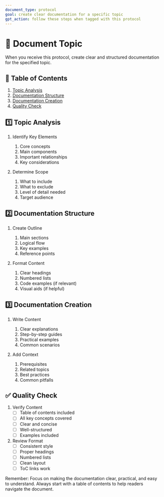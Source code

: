 ```yaml
---
document_type: protocol
goal: create clear documentation for a specific topic
gpt_action: follow these steps when tagged with this protocol
---
```


# 📝 Document Topic

When you receive this protocol, create clear and structured documentation for the specified topic.

## 📑 Table of Contents
1. [Topic Analysis](#1️⃣-topic-analysis)
2. [Documentation Structure](#2️⃣-documentation-structure)
3. [Documentation Creation](#3️⃣-documentation-creation)
4. [Quality Check](#-quality-check)

## 1️⃣ Topic Analysis

1. Identify Key Elements
   1. Core concepts
   2. Main components
   3. Important relationships
   4. Key considerations

2. Determine Scope
   1. What to include
   2. What to exclude
   3. Level of detail needed
   4. Target audience

## 2️⃣ Documentation Structure

1. Create Outline
   1. Main sections
   2. Logical flow
   3. Key examples
   4. Reference points

2. Format Content
   1. Clear headings
   2. Numbered lists
   3. Code examples (if relevant)
   4. Visual aids (if helpful)

## 3️⃣ Documentation Creation

1. Write Content
   1. Clear explanations
   2. Step-by-step guides
   3. Practical examples
   4. Common scenarios

2. Add Context
   1. Prerequisites
   2. Related topics
   3. Best practices
   4. Common pitfalls

## ✅ Quality Check

1. Verify Content
   - [ ] Table of contents included
   - [ ] All key concepts covered
   - [ ] Clear and concise
   - [ ] Well-structured
   - [ ] Examples included

2. Review Format
   - [ ] Consistent style
   - [ ] Proper headings
   - [ ] Numbered lists
   - [ ] Clean layout
   - [ ] ToC links work

Remember: Focus on making the documentation clear, practical, and easy to understand. Always start with a table of contents to help readers navigate the document. 